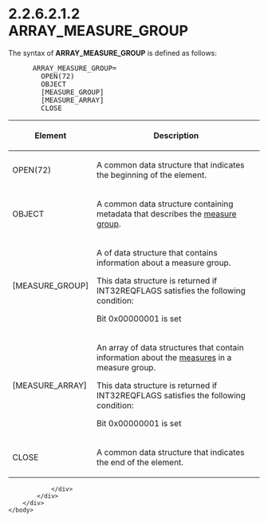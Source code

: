 <html dir="LTR" xmlns:mshelp="http://msdn.microsoft.com/mshelp" xmlns:ddue="http://ddue.schemas.microsoft.com/authoring/2003/5" xmlns:xlink="http://www.w3.org/1999/xlink" xmlns:tool="http://www.microsoft.com/tooltip">
    <head>
        <meta http-equiv="Content-Type" content="text/html; CHARSET=utf-8"></meta>
        <meta name="save" content="history"></meta>
        <title>2.2.6.2.1.2 ARRAY_MEASURE_GROUP</title>
        <xml>
            <mshelp:toctitle title="2.2.6.2.1.2 ARRAY_MEASURE_GROUP"></mshelp:toctitle>
            <mshelp:rltitle title="[MS-SSAS8]: ARRAY_MEASURE_GROUP"></mshelp:rltitle>
            <mshelp:keyword index="A" term="58413289-ea5b-464b-b7da-6486f34d895c"></mshelp:keyword>
            <mshelp:attr name="DCSext.ContentType" value="open specification"></mshelp:attr>
            <mshelp:attr name="AssetID" value="58413289-ea5b-464b-b7da-6486f34d895c"></mshelp:attr>
            <mshelp:attr name="TopicType" value="kbRef"></mshelp:attr>
            <mshelp:attr name="DCSext.Title" value="[MS-SSAS8]: ARRAY_MEASURE_GROUP" />
        </xml>
    </head>
    <body>
        <div id="header">
            <h1 class="heading">2.2.6.2.1.2 ARRAY_MEASURE_GROUP</h1>
        </div>
        <div id="mainSection">
            <div id="mainBody">
                <div id="allHistory" class="saveHistory"></div>
                <div id="sectionSection0" class="section" name="collapseableSection">
                    

<p>The syntax of <b>ARRAY_MEASURE_GROUP</b> is defined as
follows:           </p>

<dl>
<dd>
<div><pre> ARRAY_MEASURE_GROUP=
   OPEN(72)
   OBJECT
   [MEASURE_GROUP] 
   [MEASURE_ARRAY] 
   CLOSE
</pre></div>
</dd></dl>

<table>
 <thead>
  <tr>
   <th>
   <p>Element</p>
   </th>
   <th>
   <p>Description</p>
   </th>
  </tr>
 </thead>
 <tr>
  <td>
  <p>OPEN(72)</p>
  </td>
  <td>
  <p>A common data structure that indicates the beginning
  of the element.</p>
  </td>
 </tr>
 <tr>
  <td>
  <p>OBJECT</p>
  </td>
  <td>
  <p>A common data structure containing metadata that
  describes the <a href="c527450b-f5bd-424b-8c98-ba6365288f35.htm#gt_1f51f60a-8a0f-4b0d-9e7e-80cbd596e164">measure
  group</a>.</p>
  </td>
 </tr>
 <tr>
  <td>
  <p>[MEASURE_GROUP]</p>
  </td>
  <td>
  <p>A of data structure that contains information about a measure
  group.</p>
  <p>This data structure is returned if INT32REQFLAGS
  satisfies the following condition:</p>
  <p>Bit 0x00000001 is set</p>
  </td>
 </tr>
 <tr>
  <td>
  <p>[MEASURE_ARRAY]</p>
  </td>
  <td>
  <p>An array of data structures that contain information
  about the <a href="c527450b-f5bd-424b-8c98-ba6365288f35.htm#gt_70548cb6-ef0e-4f2a-8e34-7293a9df8998">measures</a> in
  a measure group.</p>
  <p>This data structure is returned if INT32REQFLAGS
  satisfies the following condition:</p>
  <p>Bit 0x00000001 is set</p>
  </td>
 </tr>
 <tr>
  <td>
  <p>CLOSE</p>
  </td>
  <td>
  <p>A common data structure that indicates the end of the
  element.</p>
  </td>
 </tr>
</table>

<p> </p>


                </div>
            </div>
        </div>
    </body>
</html>